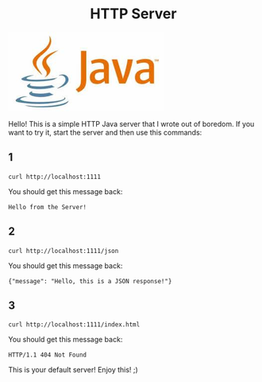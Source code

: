<h1 align="center">HTTP Server</h1>

![kep](public/java-400.jpg)

Hello! This is a simple HTTP Java server that I wrote out of boredom. If you want to try it, start the server and then use this commands: 

## 1

```
curl http://localhost:1111
```

You should get this message back:
```
Hello from the Server!
```


## 2

```
curl http://localhost:1111/json

```

You should get this message back:
```
{"message": "Hello, this is a JSON response!"}
```


## 3
```
curl http://localhost:1111/index.html
```

You should get this message back:
```
HTTP/1.1 404 Not Found
```



This is your default server! Enjoy this! ;)
